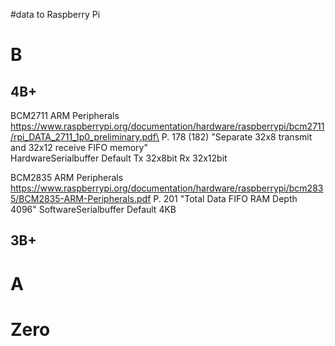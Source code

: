 #data to Raspberry Pi

# B



## 4B+
BCM2711 ARM Peripherals\
https://www.raspberrypi.org/documentation/hardware/raspberrypi/bcm2711/rpi_DATA_2711_1p0_preliminary.pdf\
P. 178 (182) "Separate 32x8 transmit and 32x12 receive FIFO memory"\
HardwareSerialbuffer Default Tx 32x8bit Rx 32x12bit

BCM2835 ARM Peripherals\
https://www.raspberrypi.org/documentation/hardware/raspberrypi/bcm2835/BCM2835-ARM-Peripherals.pdf
P. 201 "Total Data FIFO RAM Depth   4096"
SoftwareSerialbuffer Default 4KB

## 3B+

# A
# Zero 
